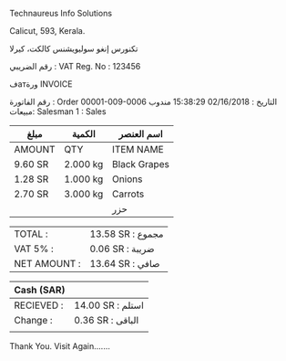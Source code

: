 Technaureus Info
Solutions

Calicut, 593, Kerala.

تكنورس إنغو
سوليويشنس
كالكت، كيرلا

رقم الضريبي : VAT Reg. No : 123456

فатورة INVOICE

رقم الفاتورة : Order 00001-009-0006
التاريخ : 02/16/2018 15:38:29
مندوب مبيعات: Salesman 1 : Sales

| مبلغ | الكمية | اسم العنصر |
|---|---|---|
| AMOUNT | QTY | ITEM NAME |
| 9.60 SR | 2.000 kg | Black Grapes |
| 1.28 SR | 1.000 kg | Onions |
| 2.70 SR | 3.000 kg | Carrots |
| | | حزر |

| | |
|---|---|
| TOTAL : | 13.58 SR : مجموع |
| VAT 5% : | 0.06 SR : ضريبة |
| NET AMOUNT : | 13.64 SR : صافي |

| Cash (SAR) | |
|---|---|
| RECIEVED : | 14.00 SR : استلم |
| Change : | 0.36 SR : الباقى |
| | |

Thank You. Visit Again.......
